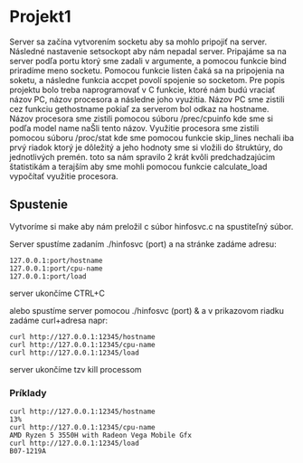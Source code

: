 # Projekt1

Server sa začína vytvorením socketu aby sa mohlo pripojiť na server. Následné nastavenie setsockopt aby nám nepadal server.
Pripajáme sa na server podľa portu ktorý sme zadali v argumente, a pomocou funkcie bind priradíme meno socketu.
Pomocou funkcie listen čaká sa na pripojenia na soketu, a následne funkcia accpet povolí spojenie so socketom.
Pre popis projektu bolo treba naprogramovať v C funkcie, ktoré nám budú vraciať názov PC, názov procesora a následne joho vyuźitia. 
Názov PC sme zistili cez funkciu gethostname pokiaľ za serverom bol odkaz na hostname. 
Názov procesora sme zistili pomocou súboru /prec/cpuinfo kde sme si podľa model name naŠli tento názov. 
Využitie procesora sme zistili pomocou súboru /proc/stat kde sme pomocou funkcie skip_lines nechali iba prvý riadok ktorý je dôležitý a jeho hodnoty sme si vložili do štruktúry, do jednotlivých premén. toto sa nám spravilo 2 krát kvôli predchadzajúcim štatistikám a terajším aby sme mohli pomocou funkcie calculate_load vypočítať využitie procesora.

## Spustenie 

Vytvoríme si make aby nám preložil c súbor hinfosvc.c na spustiteľný súbor.

Server spustíme zadaním ./hinfosvc (port) a na stránke zadáme adresu:
```
127.0.0.1:port/hostname
127.0.0.1:port/cpu-name
127.0.0.1:port/load
```
server ukončíme CTRL+C

alebo spustíme server pomocou ./hinfosvc (port) & a v prikazovom riadku zadáme curl+adresa napr:
```
curl http://127.0.0.1:12345/hostname
curl http://127.0.0.1:12345/cpu-name
curl http://127.0.0.1:12345/load
```
server ukončíme tzv kill processom


### Príklady
```
curl http://127.0.0.1:12345/hostname
13%
curl http://127.0.0.1:12345/cpu-name
AMD Ryzen 5 3550H with Radeon Vega Mobile Gfx
curl http://127.0.0.1:12345/load
B07-1219A
```
